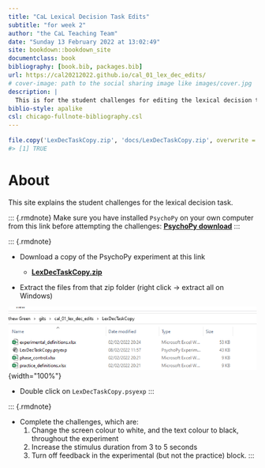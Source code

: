 ```yaml
--- 
title: "CaL Lexical Decision Task Edits"
subtitle: "for week 2"
author: "the CaL Teaching Team"
date: "Sunday 13 February 2022 at 13:02:49"
site: bookdown::bookdown_site
documentclass: book
bibliography: [book.bib, packages.bib]
url: https://cal20212022.github.io/cal_01_lex_dec_edits/
# cover-image: path to the social sharing image like images/cover.jpg
description: |
  This is for the student challenges for editing the lexical decision task experiment.
biblio-style: apalike
csl: chicago-fullnote-bibliography.csl
---
```



```r
file.copy('LexDecTaskCopy.zip', 'docs/LexDecTaskCopy.zip', overwrite = TRUE)
#> [1] TRUE
```


# About

This site explains the student challenges for the lexical decision task.

::: {.rmdnote}
Make sure you have installed `PsychoPy` on your own computer from this link before attempting the challenges: [**PsychoPy download**](https://www.psychopy.org/download.html) 
:::

::: {.rmdnote}
* Download a copy of the PsychoPy experiment at this link
  * [**LexDecTaskCopy.zip**](./LexDecTaskCopy.zip)
  
* Extract the files from that zip folder (right click -> extract all on Windows)

![](images/zipFileContents.png){width="100%"}

* Double click on `LexDecTaskCopy.psyexp`
:::

::: {.rmdnote}
* Complete the challenges, which are:
  1. Change the screen colour to white, and the text colour to black, throughout the experiment
  2. Increase the stimulus duration from 3 to 5 seconds
  3. Turn off feedback in the experimental (but not the practice) block.
:::
